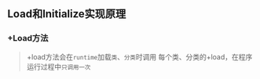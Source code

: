 ## Load和Initialize实现原理 


### +Load方法

>+load方法会在`runtime`加载`类`、`分类`时调用
>每个类、分类的+load，在程序运行过程中`只调用一次`


















